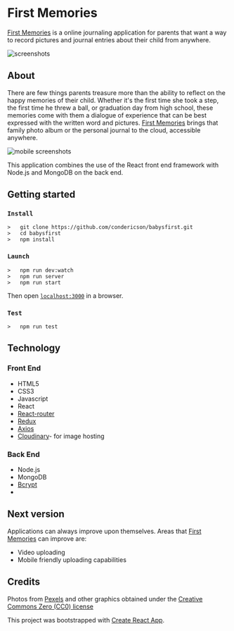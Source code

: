

# First Memories
[First Memories] is a online journaling application for parents that want a way to record pictures and journal entries about their child from anywhere.

![screenshots](http://i.imgur.com/H1VfI4s.jpg "Screenshots")

## About
There are few things parents treasure more than the ability to reflect on the happy memories of their child. Whether it's the first time she took a step, the first time he threw a ball, or graduation day from high school, these memories come with them a dialogue of experience that can be best expressed with the written word and pictures. [First Memories] brings that family photo album or the personal journal to the cloud, accessible anywhere.

![mobile screenshots](http://i.imgur.com/xwClNb9.png "Mobile Screenshots")

This application combines the use of the React front end framework with Node.js and MongoDB on the back end. 

## Getting started
### `Install`
```
>   git clone https://github.com/condericson/babysfirst.git
>   cd babysfirst
>   npm install
```
### `Launch`
```
>   npm run dev:watch
>   npm run server
>   npm run start
```
Then open [`localhost:3000`](http://localhost:3000) in a browser.
### `Test`
```
>   npm run test
```



## Technology
### Front End
* HTML5
* CSS3
* Javascript
* React
* [React-router](https://github.com/ReactTraining/react-router)
* [Redux](http://redux.js.org/)
* [Axios](https://www.npmjs.com/package/axios)
* [Cloudinary](http://cloudinary.com/)- for image hosting

### Back End
* Node.js
* MongoDB
* [Bcrypt](https://github.com/kelektiv/node.bcrypt.js)
* 

## Next version
Applications can always improve upon themselves. Areas that [First Memories] can improve are:
* Video uploading 
* Mobile friendly uploading capabilities







## Credits
Photos from [Pexels](https://www.pexels.com/) and other graphics obtained under the [Creative Commons Zero (CC0) license](https://www.pexels.com/photo-license/)



This project was bootstrapped with [Create React App](https://github.com/facebookincubator/create-react-app).


[First Memories]: <http://firstmemories.herokuapp.com>
